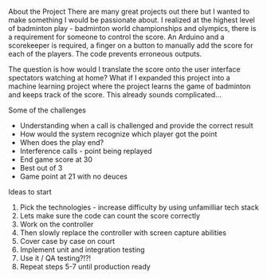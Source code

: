 About the Project
There are many great projects out there but I wanted to make something I would be passionate about.
I realized at the highest level of badminton play - badminton world championships and olympics,
there is a requirement for someone to control the score. An Arduino and a scorekeeper is required,
a finger on a button to manually add the score for each of the players. The code prevents erroneous outputs.

The question is how would I translate the score onto the user interface spectators watching at home? 
What if I expanded this project into a machine learning project where the project learns the game of 
badminton and keeps track of the score. This already sounds complicated...

Some of the challenges
   - Understanding when a call is challenged and provide the correct result
   - How would the system recognize which player got the point
   - When does the play end?
   - Interference calls - point being replayed
   - End game score at 30
   - Best out of 3
   - Game point at 21 with no deuces

Ideas to start
1. Pick the technologies - increase difficulty by using unfamilliar tech stack
2. Lets make sure the code can count the score correctly
3. Work on the controller
4. Then slowly replace the controller with screen capture abilities
5. Cover case by case on court
6. Implement unit and integration testing
7. Use it / QA testing?!?!
8. Repeat steps 5-7 until production ready
